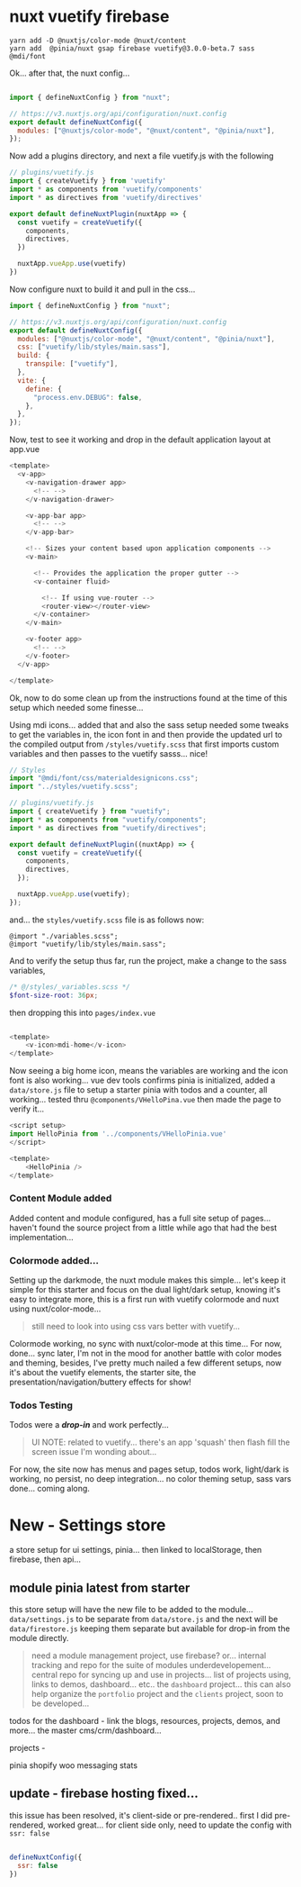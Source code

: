 # nuxt vuetify firebase

```
yarn add -D @nuxtjs/color-mode @nuxt/content
yarn add  @pinia/nuxt gsap firebase vuetify@3.0.0-beta.7 sass @mdi/font
```

Ok... after that, the nuxt config...

```javascript

import { defineNuxtConfig } from "nuxt";

// https://v3.nuxtjs.org/api/configuration/nuxt.config
export default defineNuxtConfig({
  modules: ["@nuxtjs/color-mode", "@nuxt/content", "@pinia/nuxt"],
});

```

Now add a plugins directory, and next a file vuetify.js with the following

```javascript
// plugins/vuetify.js
import { createVuetify } from 'vuetify'
import * as components from 'vuetify/components'
import * as directives from 'vuetify/directives'

export default defineNuxtPlugin(nuxtApp => {
  const vuetify = createVuetify({
    components,
    directives,
  })

  nuxtApp.vueApp.use(vuetify)
})
```

Now configure nuxt to build it and pull in the css...

```javascript
import { defineNuxtConfig } from "nuxt";

// https://v3.nuxtjs.org/api/configuration/nuxt.config
export default defineNuxtConfig({
  modules: ["@nuxtjs/color-mode", "@nuxt/content", "@pinia/nuxt"],
  css: ["vuetify/lib/styles/main.sass"],
  build: {
    transpile: ["vuetify"],
  },
  vite: {
    define: {
      "process.env.DEBUG": false,
    },
  },
});

```

Now, test to see it working and drop in the default application layout at app.vue


```javascript
<template>
  <v-app>
    <v-navigation-drawer app>
      <!-- -->
    </v-navigation-drawer>

    <v-app-bar app>
      <!-- -->
    </v-app-bar>

    <!-- Sizes your content based upon application components -->
    <v-main>

      <!-- Provides the application the proper gutter -->
      <v-container fluid>

        <!-- If using vue-router -->
        <router-view></router-view>
      </v-container>
    </v-main>

    <v-footer app>
      <!-- -->
    </v-footer>
  </v-app>

</template>

```

Ok, now to do some clean up from the instructions found at the time of this setup which needed some finesse...


Using mdi icons... added that and also the sass setup needed some tweaks to get the variables in, the icon font in and then provide the updated url to the compiled output from `/styles/vuetify.scss` that first imports custom variables and then passes to the vuetify sasss... nice!

```javascript
// Styles
import "@mdi/font/css/materialdesignicons.css";
import "../styles/vuetify.scss";

// plugins/vuetify.js
import { createVuetify } from "vuetify";
import * as components from "vuetify/components";
import * as directives from "vuetify/directives";

export default defineNuxtPlugin((nuxtApp) => {
  const vuetify = createVuetify({
    components,
    directives,
  });

  nuxtApp.vueApp.use(vuetify);
});

```

and... the `styles/vuetify.scss` file is as follows now:

```
@import "./variables.scss";
@import "vuetify/lib/styles/main.sass";

```

And to verify the setup thus far, run the project, make a change to the sass variables, 


```scss
/* @/styles/_variables.scss */
$font-size-root: 36px;

```
then dropping this into `pages/index.vue`

```javascript

<template>
    <v-icon>mdi-home</v-icon>
</template>

```

Now seeing a big home icon, means the variables are working and the icon font is also working... vue dev tools confirms pinia is initialized, added a `data/store.js` file to setup a starter pinia with todos and a counter, all working... tested thru `@components/VHelloPina.vue` then made the page to verify it...

```javascript
<script setup>
import HelloPinia from '../components/VHelloPinia.vue'
</script>

<template>
    <HelloPinia />
</template>

```

### Content Module added

Added content and module configured, has a full site setup of pages... haven't found the source project from a little while ago that had the best implementation...

### Colormode added... 

Setting up the darkmode, the nuxt module makes this simple... let's keep it simple for this starter and focus on the dual light/dark setup, knowing it's easy to integrate more, this is a first run with vuetify colormode and nuxt using nuxt/color-mode... 

> still need to look into using css vars better with vuetify...

Colormode working, no sync with nuxt/color-mode at this time... For now, done... sync later, I'm not in the mood for another battle with color modes and theming, besides, I've pretty much nailed a few different setups, now it's about the vuetify elements, the starter site, the presentation/navigation/buttery effects for show!

### Todos Testing

Todos were a ***drop-in*** and work perfectly... 

> UI NOTE: related to vuetify... there's an app 'squash' then flash fill the screen issue I'm wonding about...

For now, the site now has menus and pages setup, todos work, light/dark is working, no persist, no deep integration... no color theming setup, sass vars done... coming along.

# New - Settings store

a store setup for ui settings, pinia... then linked to localStorage, then firebase, then api...

## module pinia latest from starter

this store setup will have the new file to be added to the module... `data/settings.js` to be separate from `data/store.js` and the next will be `data/firestore.js` keeping them separate but available for drop-in from the module directly.

> need a module management project, use firebase? or... internal tracking and repo for the suite of modules underdevelopement... central repo for syncing up and use in projects... list of projects using, links to demos, dashboard... etc.. the `dashboard` project... this can also help organize the `portfolio` project and the `clients` project, soon to be developed...

todos for the dashboard - link the blogs, resources, projects, demos, and more... the master cms/crm/dashboard... 

projects - 

pinia
shopify
woo
messaging
stats


## update - firebase hosting fixed...

this issue has been resolved, it's client-side or pre-rendered.. first I did pre-rendered, worked great... for client side only, need to update the config with `ssr: false`

```javascript

defineNuxtConfig({
  ssr: false
})

```
